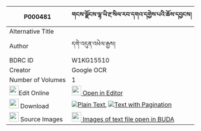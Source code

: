 |P000481|གངས་ལྗོངས་ལྷ་ཡི་རྔ་སིལ་རབ་དགའ་དགྱེས་པའི་ཆོས་དབྱངས། 
| --- | --- 
|Alternative Title |
|Author| དགེ་འདུན་འཕེལ་རྒྱས།
|BDRC ID | W1KG15510
|Creator | Google OCR
|Number of Volumes| 1
|<img width="25" src="https://img.icons8.com/color/25/000000/edit-property.png">Edit Online| [<img width="25" src="https://avatars.githubusercontent.com/u/45091458?s=200&v=4"> Open in Editor](http://editor.openpecha.org/P000481)
|<img width="25" src="https://img.icons8.com/fluent/48/000000/download-2.png"/>  Download | [![](https://img.icons8.com/color/20/000000/txt.png)Plain Text](https://github.com/Openpecha/P000481/releases/download/v2/gangjong_lha_yi_nga_sil_rabga__plain_P000481.zip), [![](https://img.icons8.com/color/20/000000/txt.png)Text with Pagination](https://github.com/Openpecha/P000481/releases/download/v2/gangjong_lha_yi_nga_sil_rabga__pages_P000481.zip)
|<img width="25" src="https://img.icons8.com/plasticine/100/000000/pictures-folder.png"/>  Source Images | [<img width="25" src="https://library.bdrc.io/icons/BUDA-small.svg"> Images of text file open in BUDA](https://library.bdrc.io/show/bdr:W1KG15510)